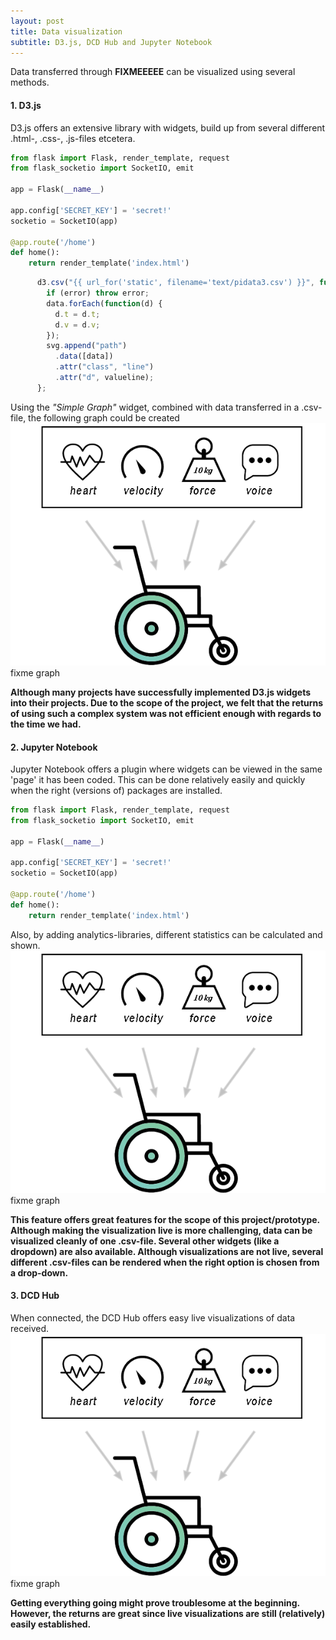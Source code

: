 ```yaml
---
layout: post
title: Data visualization
subtitle: D3.js, DCD Hub and Jupyter Notebook
---
```


Data transferred through <b>FIXMEEEEE</b> can be visualized using several methods.

#### 1. D3.js
D3.js offers an extensive library with widgets, build up from several different .html-, .css-, .js-files etcetera.
```python
from flask import Flask, render_template, request
from flask_socketio import SocketIO, emit

app = Flask(__name__)

app.config['SECRET_KEY'] = 'secret!'
socketio = SocketIO(app)

@app.route('/home')
def home():
    return render_template('index.html')
```
```javascript
      d3.csv("{{ url_for('static', filename='text/pidata3.csv') }}", function(error, data) {
        if (error) throw error;
        data.forEach(function(d) {
          d.t = d.t;
          d.v = d.v;
        });
        svg.append("path")
          .data([data])
          .attr("class", "line")
          .attr("d", valueline);
      };  
```
Using the <i>"Simple Graph"</i> widget, combined with data transferred in a .csv-file, the following graph could be created
<img src="img\hpvisual.png" alt="600">fixme graph

<b>Although many projects have successfully implemented D3.js widgets into their projects. Due to the scope of the project, we felt that the returns of using such a complex system was not efficient enough with regards to the time we had.</b>

#### 2. Jupyter Notebook
Jupyter Notebook offers a plugin where widgets can be viewed in the same 'page' it has been coded. This can be done relatively easily and quickly when the right (versions of) packages are installed.
```python
from flask import Flask, render_template, request
from flask_socketio import SocketIO, emit

app = Flask(__name__)

app.config['SECRET_KEY'] = 'secret!'
socketio = SocketIO(app)

@app.route('/home')
def home():
    return render_template('index.html')
```
Also, by adding analytics-libraries, different statistics can be calculated and shown.
<img src="img\hpvisual.png" alt="600">fixme graph

<b>This feature offers great features for the scope of this project/prototype. Although making the visualization live is more challenging, data can be visualized cleanly of one .csv-file.
Several other widgets (like a dropdown) are also available. Although visualizations are not live, several different .csv-files can be rendered when the right option is chosen from a drop-down.</b>

#### 3. DCD Hub
When connected, the DCD Hub offers easy live visualizations of data received.
<img src="img\hpvisual.png" alt="600">fixme graph

<b>Getting everything going might prove troublesome at the beginning. However, the returns are great since live visualizations are still (relatively) easily established.</b>
